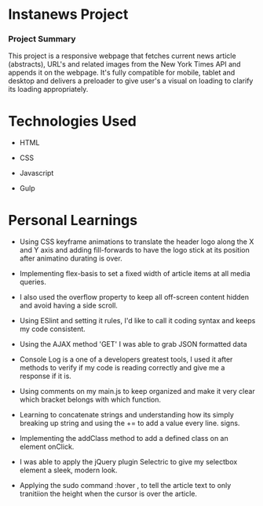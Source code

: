 # Instanews Project #

### Project Summary ###
This project is a responsive webpage that  fetches current news article
(abstracts), URL's and related images from the New York Times API and appends 
it on the webpage. It's fully compatible for mobile, tablet and desktop
and delivers a preloader to give user's a visual on loading to clarify its
loading appropriately.


# Technologies Used

* HTML

* CSS

* Javascript 

* Gulp


# Personal Learnings

* Using CSS keyframe animations to translate the header logo along the X and Y axis and adding fill-forwards to have the logo stick at its position after animatino durating is over.

* Implementing flex-basis to set a fixed width of article items at all media queries.

* I also used the overflow property to keep all off-screen content hidden and avoid having a side scroll.

* Using ESlint and setting it rules, I'd like to call it coding syntax and keeps my code consistent.

* Using the AJAX method 'GET' I was able to grab JSON formatted data

* Console Log is a one of a developers greatest tools, I used it after methods to verify if my code is reading correctly and give me a response if it is.

* Using comments on my main.js to keep organized and make it very clear which bracket belongs with which function.

* Learning to concatenate strings and understanding how its simply breaking up string and using the += to add a value every line. signs. 

* Implementing the addClass method to add a defined class on an element onClick.

* I was able to apply the jQuery plugin Selectric to give my selectbox element a sleek, modern look.

* Applying the sudo command :hover , to tell the article text to only tranitiion the height when the cursor is over the article.
